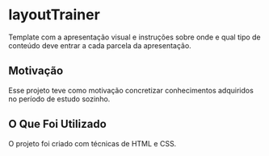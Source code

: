 # layoutTrainer

Template com a apresentação visual e instruções sobre onde e qual tipo de conteúdo deve entrar a cada parcela da apresentação.



## Motivação

Esse projeto teve como motivação concretizar conhecimentos adquiridos no período de estudo sozinho.



## O Que Foi Utilizado

O projeto foi criado com técnicas de HTML e CSS.
